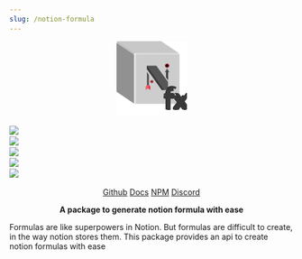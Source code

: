 ```yaml
---
slug: /notion-formula
---
```


<p align="center">
  <img width="125" src="../../../static/img/notion-formula/logo.svg"/>
</p>

<p class="flex">
  <div class="mx-3">
    <img src="https://img.shields.io/bundlephobia/minzip/@nishans/notion-formula?label=minzipped&style=flat"/>
  </div>
  <div class="mx-3">
    <img src="https://img.shields.io/npm/dw/@nishans/notion-formula?style=flat"/>
  </div>
  <div class="mx-3">
    <img src="https://img.shields.io/github/issues/devorein/nishan/@nishans/notion-formula"/>
  </div>
  <div class="mx-3">
    <img src="https://img.shields.io/npm/v/@nishans/notion-formula"/>
  </div>
  <div class="mx-3">
    <img src="https://img.shields.io/codecov/c/github/devorein/Nishan?flag=notion_formula"/>
  </div>
</p>

<p align="center">
  <a class="mx-3" href="https://github.com/Devorein/Nishan/tree/master/packages/notion-formula">Github</a>
  <a class="mx-3" href="https://nishans-notion-formula.netlify.app/">Docs</a>
  <a class="mx-3" href="https://www.npmjs.com/package/@nishans/notion-formula">NPM</a>
  <a class="mx-3" href="https://discord.com/invite/SpwHCz8ysx">Discord</a>
</p>

<p align="center"><b>A package to generate notion formula with ease</b></p>

Formulas are like superpowers in Notion. But formulas are difficult to create, in the way notion stores them. This package provides an api to create notion formulas with ease